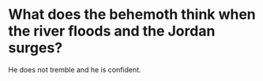 # What does the behemoth think when the river floods and the Jordan surges?

He does not tremble and he is confident.
